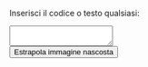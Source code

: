 <html>
<body>

Inserisci il codice o testo qualsiasi:
<textarea></textarea>
<br>
<button onclick="myFunction()">Estrapola immagine nascosta</button>
<p id="demo"></p>

<script>
function myFunction() {
  document.getElementById("demo").innerHTML = "<img src=\"butterfly-142506_1280.jpg\">";
}
</script>

</body>
</html>
